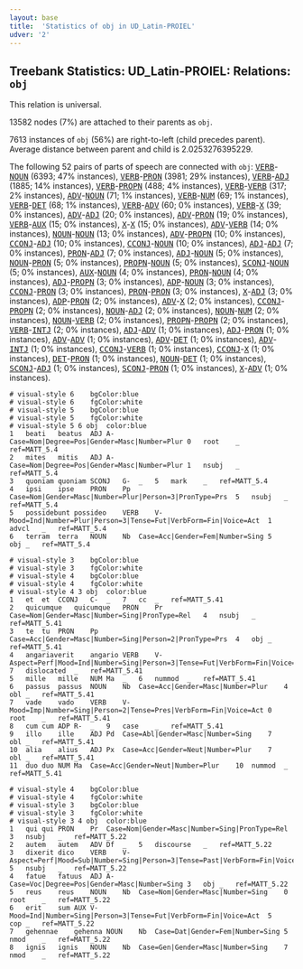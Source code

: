```yaml
---
layout: base
title:  'Statistics of obj in UD_Latin-PROIEL'
udver: '2'
---
```


## Treebank Statistics: UD_Latin-PROIEL: Relations: `obj`

This relation is universal.

13582 nodes (7%) are attached to their parents as `obj`.

7613 instances of `obj` (56%) are right-to-left (child precedes parent).
Average distance between parent and child is 2.0253276395229.

The following 52 pairs of parts of speech are connected with `obj`: <tt><a href="la_proiel-pos-VERB.html">VERB</a></tt>-<tt><a href="la_proiel-pos-NOUN.html">NOUN</a></tt> (6393; 47% instances), <tt><a href="la_proiel-pos-VERB.html">VERB</a></tt>-<tt><a href="la_proiel-pos-PRON.html">PRON</a></tt> (3981; 29% instances), <tt><a href="la_proiel-pos-VERB.html">VERB</a></tt>-<tt><a href="la_proiel-pos-ADJ.html">ADJ</a></tt> (1885; 14% instances), <tt><a href="la_proiel-pos-VERB.html">VERB</a></tt>-<tt><a href="la_proiel-pos-PROPN.html">PROPN</a></tt> (488; 4% instances), <tt><a href="la_proiel-pos-VERB.html">VERB</a></tt>-<tt><a href="la_proiel-pos-VERB.html">VERB</a></tt> (317; 2% instances), <tt><a href="la_proiel-pos-ADV.html">ADV</a></tt>-<tt><a href="la_proiel-pos-NOUN.html">NOUN</a></tt> (71; 1% instances), <tt><a href="la_proiel-pos-VERB.html">VERB</a></tt>-<tt><a href="la_proiel-pos-NUM.html">NUM</a></tt> (69; 1% instances), <tt><a href="la_proiel-pos-VERB.html">VERB</a></tt>-<tt><a href="la_proiel-pos-DET.html">DET</a></tt> (68; 1% instances), <tt><a href="la_proiel-pos-VERB.html">VERB</a></tt>-<tt><a href="la_proiel-pos-ADV.html">ADV</a></tt> (60; 0% instances), <tt><a href="la_proiel-pos-VERB.html">VERB</a></tt>-<tt><a href="la_proiel-pos-X.html">X</a></tt> (39; 0% instances), <tt><a href="la_proiel-pos-ADV.html">ADV</a></tt>-<tt><a href="la_proiel-pos-ADJ.html">ADJ</a></tt> (20; 0% instances), <tt><a href="la_proiel-pos-ADV.html">ADV</a></tt>-<tt><a href="la_proiel-pos-PRON.html">PRON</a></tt> (19; 0% instances), <tt><a href="la_proiel-pos-VERB.html">VERB</a></tt>-<tt><a href="la_proiel-pos-AUX.html">AUX</a></tt> (15; 0% instances), <tt><a href="la_proiel-pos-X.html">X</a></tt>-<tt><a href="la_proiel-pos-X.html">X</a></tt> (15; 0% instances), <tt><a href="la_proiel-pos-ADV.html">ADV</a></tt>-<tt><a href="la_proiel-pos-VERB.html">VERB</a></tt> (14; 0% instances), <tt><a href="la_proiel-pos-NOUN.html">NOUN</a></tt>-<tt><a href="la_proiel-pos-NOUN.html">NOUN</a></tt> (13; 0% instances), <tt><a href="la_proiel-pos-ADV.html">ADV</a></tt>-<tt><a href="la_proiel-pos-PROPN.html">PROPN</a></tt> (10; 0% instances), <tt><a href="la_proiel-pos-CCONJ.html">CCONJ</a></tt>-<tt><a href="la_proiel-pos-ADJ.html">ADJ</a></tt> (10; 0% instances), <tt><a href="la_proiel-pos-CCONJ.html">CCONJ</a></tt>-<tt><a href="la_proiel-pos-NOUN.html">NOUN</a></tt> (10; 0% instances), <tt><a href="la_proiel-pos-ADJ.html">ADJ</a></tt>-<tt><a href="la_proiel-pos-ADJ.html">ADJ</a></tt> (7; 0% instances), <tt><a href="la_proiel-pos-PRON.html">PRON</a></tt>-<tt><a href="la_proiel-pos-ADJ.html">ADJ</a></tt> (7; 0% instances), <tt><a href="la_proiel-pos-ADJ.html">ADJ</a></tt>-<tt><a href="la_proiel-pos-NOUN.html">NOUN</a></tt> (5; 0% instances), <tt><a href="la_proiel-pos-NOUN.html">NOUN</a></tt>-<tt><a href="la_proiel-pos-PRON.html">PRON</a></tt> (5; 0% instances), <tt><a href="la_proiel-pos-PROPN.html">PROPN</a></tt>-<tt><a href="la_proiel-pos-NOUN.html">NOUN</a></tt> (5; 0% instances), <tt><a href="la_proiel-pos-SCONJ.html">SCONJ</a></tt>-<tt><a href="la_proiel-pos-NOUN.html">NOUN</a></tt> (5; 0% instances), <tt><a href="la_proiel-pos-AUX.html">AUX</a></tt>-<tt><a href="la_proiel-pos-NOUN.html">NOUN</a></tt> (4; 0% instances), <tt><a href="la_proiel-pos-PRON.html">PRON</a></tt>-<tt><a href="la_proiel-pos-NOUN.html">NOUN</a></tt> (4; 0% instances), <tt><a href="la_proiel-pos-ADJ.html">ADJ</a></tt>-<tt><a href="la_proiel-pos-PROPN.html">PROPN</a></tt> (3; 0% instances), <tt><a href="la_proiel-pos-ADP.html">ADP</a></tt>-<tt><a href="la_proiel-pos-NOUN.html">NOUN</a></tt> (3; 0% instances), <tt><a href="la_proiel-pos-CCONJ.html">CCONJ</a></tt>-<tt><a href="la_proiel-pos-PRON.html">PRON</a></tt> (3; 0% instances), <tt><a href="la_proiel-pos-PRON.html">PRON</a></tt>-<tt><a href="la_proiel-pos-PRON.html">PRON</a></tt> (3; 0% instances), <tt><a href="la_proiel-pos-X.html">X</a></tt>-<tt><a href="la_proiel-pos-ADJ.html">ADJ</a></tt> (3; 0% instances), <tt><a href="la_proiel-pos-ADP.html">ADP</a></tt>-<tt><a href="la_proiel-pos-PRON.html">PRON</a></tt> (2; 0% instances), <tt><a href="la_proiel-pos-ADV.html">ADV</a></tt>-<tt><a href="la_proiel-pos-X.html">X</a></tt> (2; 0% instances), <tt><a href="la_proiel-pos-CCONJ.html">CCONJ</a></tt>-<tt><a href="la_proiel-pos-PROPN.html">PROPN</a></tt> (2; 0% instances), <tt><a href="la_proiel-pos-NOUN.html">NOUN</a></tt>-<tt><a href="la_proiel-pos-ADJ.html">ADJ</a></tt> (2; 0% instances), <tt><a href="la_proiel-pos-NOUN.html">NOUN</a></tt>-<tt><a href="la_proiel-pos-NUM.html">NUM</a></tt> (2; 0% instances), <tt><a href="la_proiel-pos-NOUN.html">NOUN</a></tt>-<tt><a href="la_proiel-pos-VERB.html">VERB</a></tt> (2; 0% instances), <tt><a href="la_proiel-pos-PROPN.html">PROPN</a></tt>-<tt><a href="la_proiel-pos-PROPN.html">PROPN</a></tt> (2; 0% instances), <tt><a href="la_proiel-pos-VERB.html">VERB</a></tt>-<tt><a href="la_proiel-pos-INTJ.html">INTJ</a></tt> (2; 0% instances), <tt><a href="la_proiel-pos-ADJ.html">ADJ</a></tt>-<tt><a href="la_proiel-pos-ADV.html">ADV</a></tt> (1; 0% instances), <tt><a href="la_proiel-pos-ADJ.html">ADJ</a></tt>-<tt><a href="la_proiel-pos-PRON.html">PRON</a></tt> (1; 0% instances), <tt><a href="la_proiel-pos-ADV.html">ADV</a></tt>-<tt><a href="la_proiel-pos-ADV.html">ADV</a></tt> (1; 0% instances), <tt><a href="la_proiel-pos-ADV.html">ADV</a></tt>-<tt><a href="la_proiel-pos-DET.html">DET</a></tt> (1; 0% instances), <tt><a href="la_proiel-pos-ADV.html">ADV</a></tt>-<tt><a href="la_proiel-pos-INTJ.html">INTJ</a></tt> (1; 0% instances), <tt><a href="la_proiel-pos-CCONJ.html">CCONJ</a></tt>-<tt><a href="la_proiel-pos-VERB.html">VERB</a></tt> (1; 0% instances), <tt><a href="la_proiel-pos-CCONJ.html">CCONJ</a></tt>-<tt><a href="la_proiel-pos-X.html">X</a></tt> (1; 0% instances), <tt><a href="la_proiel-pos-DET.html">DET</a></tt>-<tt><a href="la_proiel-pos-PRON.html">PRON</a></tt> (1; 0% instances), <tt><a href="la_proiel-pos-NOUN.html">NOUN</a></tt>-<tt><a href="la_proiel-pos-DET.html">DET</a></tt> (1; 0% instances), <tt><a href="la_proiel-pos-SCONJ.html">SCONJ</a></tt>-<tt><a href="la_proiel-pos-ADJ.html">ADJ</a></tt> (1; 0% instances), <tt><a href="la_proiel-pos-SCONJ.html">SCONJ</a></tt>-<tt><a href="la_proiel-pos-PRON.html">PRON</a></tt> (1; 0% instances), <tt><a href="la_proiel-pos-X.html">X</a></tt>-<tt><a href="la_proiel-pos-ADV.html">ADV</a></tt> (1; 0% instances).


~~~ conllu
# visual-style 6	bgColor:blue
# visual-style 6	fgColor:white
# visual-style 5	bgColor:blue
# visual-style 5	fgColor:white
# visual-style 5 6 obj	color:blue
1	beati	beatus	ADJ	A-	Case=Nom|Degree=Pos|Gender=Masc|Number=Plur	0	root	_	ref=MATT_5.4
2	mites	mitis	ADJ	A-	Case=Nom|Degree=Pos|Gender=Masc|Number=Plur	1	nsubj	_	ref=MATT_5.4
3	quoniam	quoniam	SCONJ	G-	_	5	mark	_	ref=MATT_5.4
4	ipsi	ipse	PRON	Pp	Case=Nom|Gender=Masc|Number=Plur|Person=3|PronType=Prs	5	nsubj	_	ref=MATT_5.4
5	possidebunt	possideo	VERB	V-	Mood=Ind|Number=Plur|Person=3|Tense=Fut|VerbForm=Fin|Voice=Act	1	advcl	_	ref=MATT_5.4
6	terram	terra	NOUN	Nb	Case=Acc|Gender=Fem|Number=Sing	5	obj	_	ref=MATT_5.4

~~~


~~~ conllu
# visual-style 3	bgColor:blue
# visual-style 3	fgColor:white
# visual-style 4	bgColor:blue
# visual-style 4	fgColor:white
# visual-style 4 3 obj	color:blue
1	et	et	CCONJ	C-	_	7	cc	_	ref=MATT_5.41
2	quicumque	quicumque	PRON	Pr	Case=Nom|Gender=Masc|Number=Sing|PronType=Rel	4	nsubj	_	ref=MATT_5.41
3	te	tu	PRON	Pp	Case=Acc|Gender=Masc|Number=Sing|Person=2|PronType=Prs	4	obj	_	ref=MATT_5.41
4	angariaverit	angario	VERB	V-	Aspect=Perf|Mood=Ind|Number=Sing|Person=3|Tense=Fut|VerbForm=Fin|Voice=Act	7	dislocated	_	ref=MATT_5.41
5	mille	mille	NUM	Ma	_	6	nummod	_	ref=MATT_5.41
6	passus	passus	NOUN	Nb	Case=Acc|Gender=Masc|Number=Plur	4	obl	_	ref=MATT_5.41
7	vade	vado	VERB	V-	Mood=Imp|Number=Sing|Person=2|Tense=Pres|VerbForm=Fin|Voice=Act	0	root	_	ref=MATT_5.41
8	cum	cum	ADP	R-	_	9	case	_	ref=MATT_5.41
9	illo	ille	ADJ	Pd	Case=Abl|Gender=Masc|Number=Sing	7	obl	_	ref=MATT_5.41
10	alia	alius	ADJ	Px	Case=Acc|Gender=Neut|Number=Plur	7	obl	_	ref=MATT_5.41
11	duo	duo	NUM	Ma	Case=Acc|Gender=Neut|Number=Plur	10	nummod	_	ref=MATT_5.41

~~~


~~~ conllu
# visual-style 4	bgColor:blue
# visual-style 4	fgColor:white
# visual-style 3	bgColor:blue
# visual-style 3	fgColor:white
# visual-style 3 4 obj	color:blue
1	qui	qui	PRON	Pr	Case=Nom|Gender=Masc|Number=Sing|PronType=Rel	3	nsubj	_	ref=MATT_5.22
2	autem	autem	ADV	Df	_	5	discourse	_	ref=MATT_5.22
3	dixerit	dico	VERB	V-	Aspect=Perf|Mood=Sub|Number=Sing|Person=3|Tense=Past|VerbForm=Fin|Voice=Act	5	nsubj	_	ref=MATT_5.22
4	fatue	fatuus	ADJ	A-	Case=Voc|Degree=Pos|Gender=Masc|Number=Sing	3	obj	_	ref=MATT_5.22
5	reus	reus	NOUN	Nb	Case=Nom|Gender=Masc|Number=Sing	0	root	_	ref=MATT_5.22
6	erit	sum	AUX	V-	Mood=Ind|Number=Sing|Person=3|Tense=Fut|VerbForm=Fin|Voice=Act	5	cop	_	ref=MATT_5.22
7	gehennae	gehenna	NOUN	Nb	Case=Dat|Gender=Fem|Number=Sing	5	nmod	_	ref=MATT_5.22
8	ignis	ignis	NOUN	Nb	Case=Gen|Gender=Masc|Number=Sing	7	nmod	_	ref=MATT_5.22

~~~


